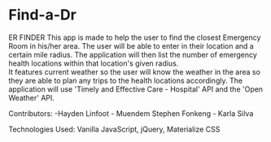 # Find-a-Dr

ER FINDER
This app is made to help the user to find the closest Emergency Room in his/her area.
The user will be able to enter in their location and a certain mile radius.  The application will then list the number of emergency health locations within that location's given radius.  
It features current weather so the user will know the weather in the area so they are able to plan any trips to the health locations accordingly.
The application will use 'Timely and Effective Care - Hospital' API and the 'Open Weather' API.

Contributors: -Hayden Linfoot - Muendem Stephen Fonkeng  - Karla Silva

Technologies Used: Vanilla JavaScript, jQuery, Materialize CSS
